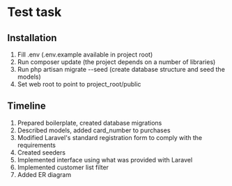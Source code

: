 # Test task

## Installation

1. Fill .env (.env.example available in project root)
2. Run composer update (the project depends on a number of libraries)
3. Run php artisan migrate --seed (create database structure and seed the models)
4. Set web root to point to project_root/public

## Timeline
 
1. Prepared boilerplate, created database migrations
2. Described models, added card_number to purchases
3. Modified Laravel's standard registration form to comply with the requirements
4. Created seeders
5. Implemented interface using what was provided with Laravel
6. Implemented customer list filter
7. Added ER diagram
